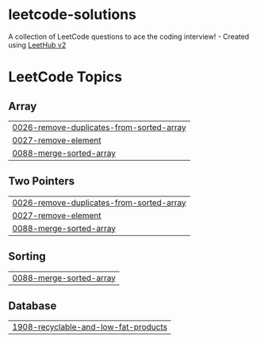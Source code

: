 # leetcode-solutions
A collection of LeetCode questions to ace the coding interview! - Created using [LeetHub v2](https://github.com/arunbhardwaj/LeetHub-2.0)

<!---LeetCode Topics Start-->
# LeetCode Topics
## Array
|  |
| ------- |
| [0026-remove-duplicates-from-sorted-array](https://github.com/AMahi1998/leetcode-solutions/tree/master/0026-remove-duplicates-from-sorted-array) |
| [0027-remove-element](https://github.com/AMahi1998/leetcode-solutions/tree/master/0027-remove-element) |
| [0088-merge-sorted-array](https://github.com/AMahi1998/leetcode-solutions/tree/master/0088-merge-sorted-array) |
## Two Pointers
|  |
| ------- |
| [0026-remove-duplicates-from-sorted-array](https://github.com/AMahi1998/leetcode-solutions/tree/master/0026-remove-duplicates-from-sorted-array) |
| [0027-remove-element](https://github.com/AMahi1998/leetcode-solutions/tree/master/0027-remove-element) |
| [0088-merge-sorted-array](https://github.com/AMahi1998/leetcode-solutions/tree/master/0088-merge-sorted-array) |
## Sorting
|  |
| ------- |
| [0088-merge-sorted-array](https://github.com/AMahi1998/leetcode-solutions/tree/master/0088-merge-sorted-array) |
## Database
|  |
| ------- |
| [1908-recyclable-and-low-fat-products](https://github.com/AMahi1998/leetcode-solutions/tree/master/1908-recyclable-and-low-fat-products) |
<!---LeetCode Topics End-->